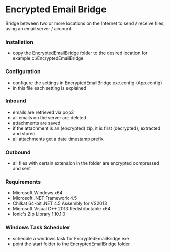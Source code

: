 # Encrypted Email Bridge

Bridge between two or more locations on the Internet to send / receive files, using an email server / account.

### Installation

- copy the EncryptedEmailBridge folder to the desired location for example c:\EncryptedEmailBridge

### Configuration

- configure the settings in EncryptedEmailBridge.exe.config (App.config)
- in this file each setting is explained

### Inbound

- emails are retrieved via pop3
- all emails on the server are deleted
- attachments are saved
- if the attachment is an (encrypted) zip, it is first (decrypted), extracted and stored
- all attachments get a date timestamp prefix

### Outbound

- all files with certain extension in the folder are encrypted compressed and sent

### Requirements

- Microsoft Windows x64
- Microsoft .NET Framework 4.5
- Chilkat 64-bit .NET 4.5 Assembly for VS2013
- Microsoft Visual C++ 2013 Redistributable x64
- Ionic's Zip Library 1.10.1.0

### Windows Task Scheduler

- schedule a windows task for EncryptedEmailBridge.exe
- point the start folder to the EncryptedEmailBridge folder

